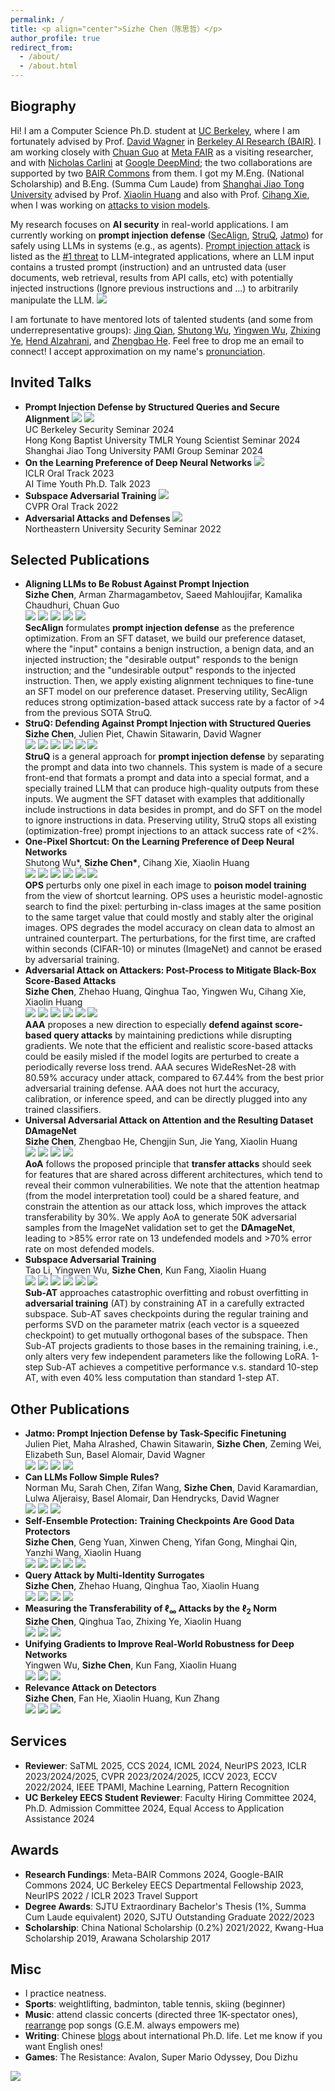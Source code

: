 ```yaml
---
permalink: /
title: <p align="center">Sizhe Chen（陈思哲）</p>
author_profile: true
redirect_from: 
  - /about/
  - /about.html
---
```


  
Biography
------
Hi! I am a Computer Science Ph.D. student at [UC Berkeley](https://eecs.berkeley.edu), where I am fortunately advised by Prof. [David Wagner](https://people.eecs.berkeley.edu/~daw) in [Berkeley AI Research (BAIR)](https://bair.berkeley.edu). I am working closely with [Chuan Guo](https://sites.google.com/view/chuanguo) at [Meta FAIR](https://ai.meta.com/research) as a visiting researcher, and with [Nicholas Carlini](https://nicholas.carlini.com) at [Google DeepMind](https://deepmind.google); the two collaborations are supported by two [BAIR Commons](https://bcommons.berkeley.edu/home) from them. I got my M.Eng. (National Scholarship) and B.Eng. (Summa Cum Laude) from [Shanghai Jiao Tong University](http://en.sjtu.edu.cn) advised by Prof. [Xiaolin Huang](http://www.pami.sjtu.edu.cn/en/xiaolin) and also with Prof. [Cihang Xie](https://cihangxie.github.io), when I was working on [attacks to vision models](https://drive.google.com/file/d/1nmocMJFOmw_5_N1roe96Vszhhg7zhaZS/view?usp=sharing).

My research focuses on **AI security** in real-world applications. I am currently working on **prompt injection defense** ([SecAlign](https://arxiv.org/pdf/2410.05451), [StruQ](http://arxiv.org/pdf/2402.06363), [Jatmo](https://arxiv.org/pdf/2312.17673)) for safely using LLMs in systems (e.g., as agents). [Prompt injection attack](https://www.ibm.com/topics/prompt-injection) is listed as the [#1 threat](https://owasp.org/www-project-top-10-for-large-language-model-applications) to LLM-integrated applications, where an LLM input contains a trusted prompt (instruction) and an untrusted data (user documents, web retrieval, results from API calls, etc) with potentially injected instructions (Ignore previous instructions and ...) to arbitrarily manipulate the LLM. <a href='https://scholar.google.com/citations?user=lp5ujPsAAAAJ&hl=en'><img src="https://img.shields.io/endpoint?url={{ url | url_encode }}&logo=Google%20Scholar&labelColor=f6f6f6&color=9cf&style=flat&label=citations"></a>

I am fortunate to have mentored lots of talented students (and some from underrepresentative groups): [Jing Qian](https://jing-qian-98.github.io), [Shutong Wu](https://cychomatica.github.io), [Yingwen Wu](https://openreview.net/profile?id=~Yingwen_Wu1), [Zhixing Ye](https://ieeexplore.ieee.org/author/37089933329), [Hend Alzahrani](https://sa.linkedin.com/in/hend-alzahrani), and [Zhengbao He](https://openreview.net/profile?id=~Zhengbao_He1). Feel free to drop me an email to connect! I accept approximation on my name's [pronunciation](https://www.chinesenametools.com/meaning/result?first_name=%E6%80%9D%E5%93%B2).

Invited Talks
------
+ **Prompt Injection Defense by Structured Queries and Secure Alignment** [![](https://img.shields.io/badge/Talk-316879)](https://docs.google.com/document/d/1pip5y_HGU4qjN0K6NEFuI379RPdL9T6o/edit?usp=sharing) [![](https://img.shields.io/badge/Slides-f47a60)](https://drive.google.com/file/d/1baUbgFMILhPWBeGrm67XXy_H-jO7raRa/view?usp=sharing) <br/> UC Berkeley Security Seminar 2024 <br/> Hong Kong Baptist University TMLR Young Scientist Seminar 2024 <br/> Shanghai Jiao Tong University PAMI Group Seminar 2024
+ **On the Learning Preference of Deep Neural Networks** [![](https://img.shields.io/badge/Slides-f47a60)](https://drive.google.com/file/d/11G7gn0-_sAsLTc5vKi6econZlCZdR0Kg/view?usp=sharing) <br/> ICLR Oral Track 2023 <br/> AI Time Youth Ph.D. Talk 2023
+ **Subspace Adversarial Training** [![](https://img.shields.io/badge/Slides-f47a60)](https://drive.google.com/file/d/1NaF_bZkrPvfsScLfVcjPqcPVQ3CW8hoK/view?usp=sharing) <br/> CVPR Oral Track 2022
+ **Adversarial Attacks and Defenses** [![](https://img.shields.io/badge/Slides-f47a60)](https://drive.google.com/file/d/1i6CIrdynqdidqgoTACkSmJEVQm7xRT0S/view?usp=sharing) <br/> Northeastern University Security Seminar 2022

Selected Publications
------
+ **Aligning LLMs to Be Robust Against Prompt Injection** <br/> **Sizhe Chen**, Arman Zharmagambetov, Saeed Mahloujifar, Kamalika Chaudhuri, Chuan Guo <br/> [![](https://img.shields.io/badge/Paper-a8c66c)](https://arxiv.org/pdf/2410.05451) [![](https://img.shields.io/badge/Poster-1b6535)](https://drive.google.com/file/d/1-HFnET2azKniaS4k5dvgVwoRLa4Eg584/view?usp=sharing) [![](https://img.shields.io/badge/Talk-316879)](https://docs.google.com/document/d/1pip5y_HGU4qjN0K6NEFuI379RPdL9T6o/edit?usp=sharing)  [![](https://img.shields.io/badge/Slides-f47a60)](https://drive.google.com/file/d/1baUbgFMILhPWBeGrm67XXy_H-jO7raRa/view?usp=sharing) [![](https://img.shields.io/badge/Code-4d5198)](https://github.com/facebookresearch/SecAlign) <br/> **SecAlign** formulates **prompt injection defense** as the preference optimization. From an SFT dataset, we build our preference dataset, where the "input" contains a benign instruction, a benign data, and an injected instruction; the "desirable output" responds to the benign instruction; and the "undesirable output" responds to the injected instruction. Then, we apply existing alignment techniques to fine-tune an SFT model on our preference dataset. Preserving utility, SecAlign reduces strong optimization-based attack success rate by a factor of >4 from the previous SOTA StruQ.
+ **StruQ: Defending Against Prompt Injection with Structured Queries** <br/> **Sizhe Chen**, Julien Piet, Chawin Sitawarin, David Wagner <br/> [![](https://img.shields.io/badge/USENIX%20Security-2025-e1dd72)](http://arxiv.org/abs/2402.06363) [![](https://img.shields.io/badge/Paper-a8c66c)](http://arxiv.org/pdf/2402.06363) [![](https://img.shields.io/badge/Poster-1b6535)](https://drive.google.com/file/d/1UUz4t43sGqFOPZqNxf8izR--iLAl16QX/view?usp=sharing) [![](https://img.shields.io/badge/Talk-316879)](https://simons.berkeley.edu/talks/david-wagner-uc-berkeley-2024-10-14) [![](https://img.shields.io/badge/Slides-f47a60)](https://drive.google.com/file/d/1baUbgFMILhPWBeGrm67XXy_H-jO7raRa/view?usp=sharing) [![](https://img.shields.io/badge/Code-4d5198)](https://github.com/Sizhe-Chen/StruQ) <br/> **StruQ** is a general approach for **prompt injection defense** by separating the prompt and data into two channels. This system is made of a secure front-end that formats a prompt and data into a special format, and a specially trained LLM that can produce high-quality outputs from these inputs. We augment the SFT dataset with examples that additionally include instructions in data besides in prompt, and do SFT on the model to ignore instructions in data. Preserving utility, StruQ stops all existing (optimization-free) prompt injections to an attack success rate of <2%.
+ **One-Pixel Shortcut: On the Learning Preference of Deep Neural Networks** <br/> Shutong Wu\*, **Sizhe Chen\***, Cihang Xie, Xiaolin Huang <br/> [![](https://img.shields.io/badge/ICLR%20Spotlight-2023-e1dd72)](https://openreview.net/forum?id=p7G8t5FVn2h) [![](https://img.shields.io/badge/Paper-a8c66c)](https://arxiv.org/pdf/2205.12141)  [![](https://img.shields.io/badge/Poster-1b6535)](https://drive.google.com/file/d/1p5SSuoGPcQCMul9N7pmp_1ON_xupKeoD/view?usp=sharing) [![](https://img.shields.io/badge/Slides-f47a60)](https://drive.google.com/file/d/1maneRbPHAbKd8-toYXnAcpqabNhciOEK/view?usp=sharing) [![](https://img.shields.io/badge/Video-edca82)](https://iclr.cc/virtual/2023/oral/12603) [![](https://img.shields.io/badge/Code-4d5198)](https://github.com/cychomatica/One-Pixel-Shotcut) <br/> **OPS** perturbs only one pixel in each image to **poison model training** from the view of shortcut learning. OPS uses a heuristic model-agnostic search to find the pixel: perturbing in-class images at the same position to the same target value that could mostly and stably alter the original images. OPS degrades the model accuracy on clean data to almost an untrained counterpart. The perturbations, for the first time, are crafted within seconds (CIFAR-10) or minutes (ImageNet) and cannot be erased by adversarial training.
+ **Adversarial Attack on Attackers: Post-Process to Mitigate Black-Box Score-Based Attacks** <br/> **Sizhe Chen**, Zhehao Huang, Qinghua Tao, Yingwen Wu, Cihang Xie, Xiaolin Huang <br/> [![](https://img.shields.io/badge/NeurIPS-2022-e1dd72)](https://openreview.net/forum?id=7hhH95QKKDX) [![](https://img.shields.io/badge/Paper-a8c66c)](https://arxiv.org/pdf/2205.12134)  [![](https://img.shields.io/badge/Poster-1b6535)](https://drive.google.com/file/d/1DaVrjP0uTaolardNIYQDNO9z9NsH7ziM/view?usp=sharing) [![](https://img.shields.io/badge/Slides-f47a60)](https://drive.google.com/file/d/1oexH2EjV0k9tBNOHkesHD9lIJlQKoE1o/view?usp=sharing) [![](https://img.shields.io/badge/Video-edca82)](https://drive.google.com/file/d/1e7tsEvbT10R750eldANDAlLRxqwT2pgg/view?usp=sharing) [![](https://img.shields.io/badge/Code-4d5198)](https://github.com/Sizhe-Chen/AAA) <br/> **AAA** proposes a new direction to especially **defend against score-based query attacks** by maintaining predictions while disrupting gradients. We note that the efficient and realistic score-based attacks could be easily misled if the model logits are perturbed to create a periodically reverse loss trend. AAA secures WideResNet-28 with 80.59% accuracy under attack, compared to 67.44% from the best prior adversarial training defense. AAA does not hurt the accuracy, calibration, or inference speed, and can be directly plugged into any trained classifiers.
+ **Universal Adversarial Attack on Attention and the Resulting Dataset DAmageNet** <br/> **Sizhe Chen**, Zhengbao He, Chengjin Sun, Jie Yang, Xiaolin Huang <br/> [![](https://img.shields.io/badge/IEEE%20TPAMI-2022-e1dd72)](https://ieeexplore.ieee.org/document/9238430) [![](https://img.shields.io/badge/Paper-a8c66c)](https://arxiv.org/pdf/2001.06325) [![](https://img.shields.io/badge/Slides-f47a60)](https://drive.google.com/file/d/1KkcXy5No_hQ7wiqN5aawTpoBkms2jAy3/view?usp=sharing) [![](https://img.shields.io/badge/Code-4d5198)](https://github.com/Sizhe-Chen/DAmageNet) <br/> **AoA** follows the proposed principle that **transfer attacks** should seek for features that are shared across different architectures, which tend to reveal their common vulnerabilities. We note that the attention heatmap (from the model interpretation tool) could be a shared feature, and constrain the attention as our attack loss, which improves the attack transferability by 30%. We apply AoA to generate 50K adversarial samples from the ImageNet validation set to get the **DAmageNet**, leading to >85% error rate on 13 undefended models and >70% error rate on most defended models.
+ **Subspace Adversarial Training** <br/> Tao Li, Yingwen Wu, **Sizhe Chen**, Kun Fang, Xiaolin Huang <br/> [![](https://img.shields.io/badge/CVPR%20Oral-2022-e1dd72)](https://openaccess.thecvf.com/content/CVPR2022/html/Li_Subspace_Adversarial_Training_CVPR_2022_paper) [![](https://img.shields.io/badge/Paper-a8c66c)](https://arxiv.org/pdf/2111.12229)  [![](https://img.shields.io/badge/Poster-1b6535)](https://drive.google.com/file/d/1AMKDIKvcaOmG1Y-p9aWDsoJzhOrrsFv3/view?usp=sharing) [![](https://img.shields.io/badge/Slides-f47a60)](https://drive.google.com/file/d/1NaF_bZkrPvfsScLfVcjPqcPVQ3CW8hoK/view?usp=sharing) [![](https://img.shields.io/badge/Video-edca82)](https://drive.google.com/file/d/1NCwOfILYPF6SOudDrHp4t9Q1lu-BfPFf/view?usp=sharing) [![](https://img.shields.io/badge/Code-4d5198)](https://github.com/nblt/Sub-AT) <br/> **Sub-AT** approaches catastrophic overfitting and robust overfitting in **adversarial training** (AT) by constraining AT in a carefully extracted subspace. Sub-AT saves checkpoints during the regular training and performs SVD on the parameter matrix (each vector is a squeezed checkpoint) to get mutually orthogonal bases of the subspace. Then Sub-AT projects gradients to those bases in the remaining training, i.e., only alters very few independent parameters like the following LoRA. 1-step Sub-AT achieves a competitive performance v.s. standard 10-step AT, with even 40% less computation than standard 1-step AT.

Other Publications
------
+ **Jatmo: Prompt Injection Defense by Task-Specific Finetuning** <br/> Julien Piet, Maha Alrashed, Chawin Sitawarin, **Sizhe Chen**, Zeming Wei, Elizabeth Sun, Basel Alomair, David Wagner <br/> [![](https://img.shields.io/badge/ESORICS-2024-e1dd72)](https://dl.acm.org/doi/abs/10.1007/978-3-031-70879-4_6) [![](https://img.shields.io/badge/Paper-a8c66c)](https://arxiv.org/pdf/2312.17673) [![](https://img.shields.io/badge/Slides-f47a60)](https://drive.google.com/file/d/1dz23r986NxCFWXYuIMBQvHZ4Eg4liq_o/view?usp=sharing) [![](https://img.shields.io/badge/Code-4d5198)](https://github.com/wagner-group/prompt-injection-defense)
+ **Can LLMs Follow Simple Rules?** <br/> Norman Mu, Sarah Chen, Zifan Wang, **Sizhe Chen**, David Karamardian, Lulwa Aljeraisy, Basel Alomair, Dan Hendrycks, David Wagner <br/> [![](https://img.shields.io/badge/Paper-a8c66c)](https://arxiv.org/pdf/2311.04235) [![](https://img.shields.io/badge/Website-097770)](https://eecs.berkeley.edu/~normanmu/llm_rules) [![](https://img.shields.io/badge/Code-4d5198)](https://github.com/normster/llm_rules)
+ **Self-Ensemble Protection: Training Checkpoints Are Good Data Protectors** <br/> **Sizhe Chen**, Geng Yuan, Xinwen Cheng, Yifan Gong, Minghai Qin, Yanzhi Wang, Xiaolin Huang <br/> [![](https://img.shields.io/badge/ICLR-2023-e1dd72)](https://openreview.net/forum?id=9MO7bjoAfIA) [![](https://img.shields.io/badge/Paper-a8c66c)](https://arxiv.org/pdf/2211.12005)  [![](https://img.shields.io/badge/Poster-1b6535)](https://drive.google.com/file/d/171xgU_zcwvP0X9hlq1W-CJG4giCCxJIu/view?usp=sharing) [![](https://img.shields.io/badge/Slides-f47a60)](https://drive.google.com/file/d/1dIwpAVxqozog63t5J1ql2BUxBYaxSMky/view?usp=sharing) [![](https://img.shields.io/badge/Code-4d5198)](https://github.com/Sizhe-Chen/SEP)
+ **Query Attack by Multi-Identity Surrogates** <br/> **Sizhe Chen**, Zhehao Huang, Qinghua Tao, Xiaolin Huang <br/> [![](https://img.shields.io/badge/IEEE%20TAI-2023-e1dd72)](https://ieeexplore.ieee.org/document/10070787) [![](https://img.shields.io/badge/Paper-a8c66c)](https://arxiv.org/pdf/2105.15010) [![](https://img.shields.io/badge/Slides-f47a60)](https://drive.google.com/file/d/1ExOSIkz45BwYQKN1nfxtpxuBeg9gNut0/view?usp=sharing) [![](https://img.shields.io/badge/Code-4d5198)](https://github.com/Sizhe-Chen/QueryNet)
+ **Measuring the Transferability of $\ell_\infty$ Attacks by the $\ell_2$ Norm** <br/> **Sizhe Chen**, Qinghua Tao, Zhixing Ye, Xiaolin Huang <br/> [![](https://img.shields.io/badge/ICASSP-2023-e1dd72)](https://ieeexplore.ieee.org/document/10096892) [![](https://img.shields.io/badge/Paper-a8c66c)](https://arxiv.org/pdf/2102.10343) [![](https://img.shields.io/badge/Code-4d5198)](https://github.com/Sizhe-Chen/FairAttack)
+ **Unifying Gradients to Improve Real-World Robustness for Deep Networks** <br/> Yingwen Wu, **Sizhe Chen**, Kun Fang, Xiaolin Huang <br/> [![](https://img.shields.io/badge/ACM%20TIST-2023-e1dd72)](https://dl.acm.org/doi/abs/10.1145/3617895) [![](https://img.shields.io/badge/Paper-a8c66c)](https://arxiv.org/pdf/2208.06228) [![](https://img.shields.io/badge/Code-4d5198)](https://github.com/snowien/UniG-pytorch)
+ **Relevance Attack on Detectors** <br/> **Sizhe Chen**, Fan He, Xiaolin Huang, Kun Zhang <br/> [![](https://img.shields.io/badge/Pattern%20Recognition-2022-e1dd72)](https://www.sciencedirect.com/science/article/abs/pii/S0031320321006671) [![](https://img.shields.io/badge/Paper-a8c66c)](https://arxiv.org/pdf/2008.06822) [![](https://img.shields.io/badge/Code-4d5198)](https://github.com/Sizhe-Chen/RAD)

Services
------
+ **Reviewer**: SaTML 2025, CCS 2024, ICML 2024, NeurIPS 2023, ICLR 2023/2024/2025, CVPR 2023/2024/2025, ICCV 2023, ECCV 2022/2024, IEEE TPAMI, Machine Learning, Pattern Recognition
+ **UC Berkeley EECS Student Reviewer**: Faculty Hiring Committee 2024, Ph.D. Admission Committee 2024, Equal Access to Application Assistance 2024

Awards
------
+ **Research Fundings**: Meta-BAIR Commons 2024, Google-BAIR Commons 2024, UC Berkeley EECS Departmental Fellowship 2023, NeurIPS 2022 / ICLR 2023 Travel Support
+ **Degree Awards**: SJTU Extraordinary Bachelor's Thesis (1%, Summa Cum Laude equivalent) 2020, SJTU Outstanding Graduate 2022/2023
+ **Scholarship**: China National Scholarship (0.2%) 2021/2022, Kwang-Hua Scholarship 2019, Arawana Scholarship 2017

Misc
------
+ I practice neatness.
+ **Sports**: weightlifting, badminton, table tennis, skiing (beginner)
+ **Music**: attend classic concerts (directed three 1K-spectator ones), [rearrange](https://mp.weixin.qq.com/s/E4ytAAMeRkbODAUqZpq92Q) pop songs (G.E.M. always empowers me)
+ **Writing**: Chinese [blogs](http://xhslink.com/5JP3XI) about international Ph.D. life. Let me know if you want English ones!
+ **Games**: The Resistance: Avalon, Super Mario Odyssey, Dou Dizhu <br/>

![](https://github.com/Sizhe-Chen/Sizhe-Chen.github.io/blob/master/images/piano.jpg?raw=true)

<script type="text/javascript" id="clstr_globe" src="//clustrmaps.com/globe.js?d=RDdNMEkPYOvHnn4Mr-0kAnakB8Z_o6113sJcvEWqA_4"></script>
